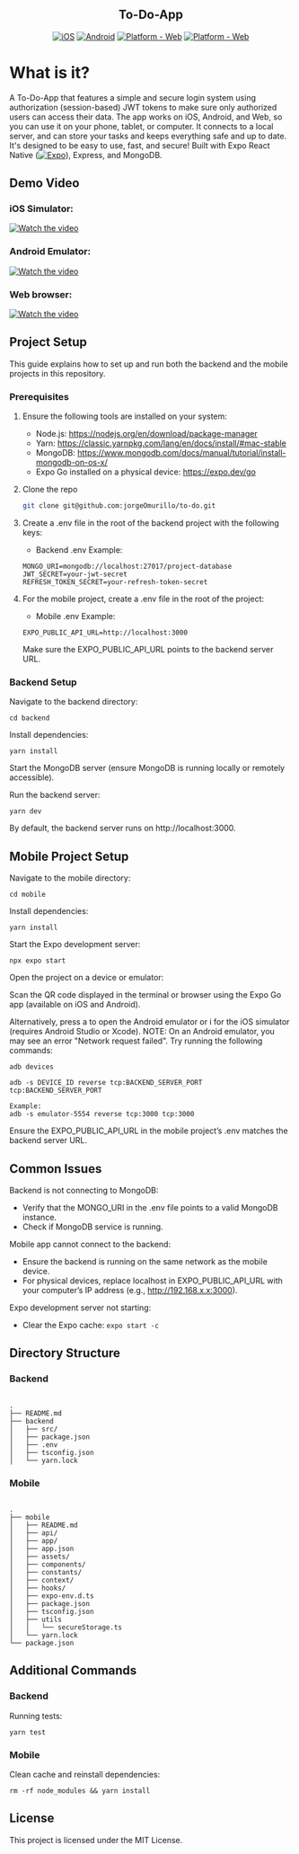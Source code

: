 <h2 align="center">
    To-Do-App
</h2>

<p align="center">

</p>

<div align="center">

[![iOS](https://img.shields.io/badge/iOS-000000?&logo=apple&logoColor=white)](https://www.apple.com/ca/ios/ios-18/)
[![Android](https://img.shields.io/badge/Android-3DDC84?logo=android&logoColor=white)](https://www.android.com/intl/en_ca/new-features-on-android/)
[![Platform - Web](https://img.shields.io/badge/Google%20Chrome-4285F4?logo=GoogleChrome&logoColor=white)](https://www.google.com/intl/en_ca/chrome/) [![Platform - Web](https://img.shields.io/badge/Firefox-FF7139?logo=Firefox&logoColor=white)](https://www.mozilla.org/en-CA/firefox/new/)

</div>

# What is it?

A To-Do-App that features a simple and secure login system using authorization (session-based) JWT tokens to make sure only authorized users can access their data. The app works on iOS, Android, and Web, so you can use it on your phone, tablet, or computer. It connects to a local server, and can store your tasks and keeps everything safe and up to date. It's designed to be easy to use, fast, and secure!
Built with Expo React Native ([![Expo](https://img.shields.io/badge/Expo-000020?logo=expo&logoColor=fff)](https://docs.expo.dev/)), Express, and MongoDB.

## Demo Video

### iOS Simulator:
[![Watch the video](assets/ios_image.png)](https://github.com/user-attachments/assets/312cc1b3-3c99-4d2b-9fb4-e6c44c52acb0)

### Android Emulator:

[![Watch the video](assets/android_image.png)](https://github.com/user-attachments/assets/6665960d-8b1c-4850-8264-7d7960226760)

### Web browser:

[![Watch the video](assets/web_image.png)](https://github.com/user-attachments/assets/b6a11ca7-8872-4cc9-84f0-8dc3de169d44)

## Project Setup

This guide explains how to set up and run both the backend and the mobile projects in this repository.

### Prerequisites

1. Ensure the following tools are installed on your system:

   - Node.js: https://nodejs.org/en/download/package-manager
   - Yarn: https://classic.yarnpkg.com/lang/en/docs/install/#mac-stable
   - MongoDB: https://www.mongodb.com/docs/manual/tutorial/install-mongodb-on-os-x/
   - Expo Go installed on a physical device: https://expo.dev/go

2. Clone the repo
   ```sh
   git clone git@github.com:jorgeOmurillo/to-do.git
   ```
3. Create a .env file in the root of the backend project with the following keys:

   - Backend .env Example:

   ```
   MONGO_URI=mongodb://localhost:27017/project-database
   JWT_SECRET=your-jwt-secret
   REFRESH_TOKEN_SECRET=your-refresh-token-secret
   ```

4. For the mobile project, create a .env file in the root of the project:
   - Mobile .env Example:
   ```
   EXPO_PUBLIC_API_URL=http://localhost:3000
   ```
   Make sure the EXPO_PUBLIC_API_URL points to the backend server URL.

### Backend Setup

Navigate to the backend directory:

```
cd backend
```

Install dependencies:

```
yarn install
```

Start the MongoDB server (ensure MongoDB is running locally or remotely accessible).

Run the backend server:

```
yarn dev
```

By default, the backend server runs on http://localhost:3000.

## Mobile Project Setup

Navigate to the mobile directory:

```
cd mobile
```

Install dependencies:

```
yarn install
```

Start the Expo development server:

```
npx expo start
```

Open the project on a device or emulator:

Scan the QR code displayed in the terminal or browser using the Expo Go app (available on iOS and Android).

Alternatively, press a to open the Android emulator or i for the iOS simulator (requires Android Studio or Xcode).
NOTE: On an Android emulator, you may see an error "Network request failed". Try running the following commands:

```
adb devices

adb -s DEVICE_ID reverse tcp:BACKEND_SERVER_PORT tcp:BACKEND_SERVER_PORT

Example:
adb -s emulator-5554 reverse tcp:3000 tcp:3000
```

Ensure the EXPO_PUBLIC_API_URL in the mobile project’s .env matches the backend server URL.

## Common Issues

Backend is not connecting to MongoDB:

- Verify that the MONGO_URI in the .env file points to a valid MongoDB instance.
- Check if MongoDB service is running.

Mobile app cannot connect to the backend:

- Ensure the backend is running on the same network as the mobile device.
- For physical devices, replace localhost in EXPO_PUBLIC_API_URL with your computer’s IP address (e.g., http://192.168.x.x:3000).

Expo development server not starting:

- Clear the Expo cache: `expo start -c`

## Directory Structure

### Backend

```

.
├── README.md
├── backend
│   ├── src/
│   ├── package.json
│   ├── .env
│   ├── tsconfig.json
│   └── yarn.lock

```

### Mobile

```

.
├── mobile
│   ├── README.md
│   ├── api/
│   ├── app/
│   ├── app.json
│   ├── assets/
│   ├── components/
│   ├── constants/
│   ├── context/
│   ├── hooks/
│   ├── expo-env.d.ts
│   ├── package.json
│   ├── tsconfig.json
│   ├── utils
│   │   └── secureStorage.ts
│   └── yarn.lock
└── package.json

```

## Additional Commands

### Backend

Running tests:

```
yarn test
```

### Mobile

Clean cache and reinstall dependencies:

```
rm -rf node_modules && yarn install
```

## License

This project is licensed under the MIT License.

